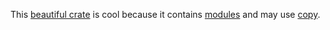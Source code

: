 <!-- cargo-rdme start -->

This [beautiful crate](https://docs.rs/system_test/1.0.0/system_test/) is cool because it contains [modules](https://docs.rs/system_test/1.0.0/system_test/amodule/) and may use
[copy](https://doc.rust-lang.org/stable/std/fs/fn.copy.html).

<!-- cargo-rdme end -->
